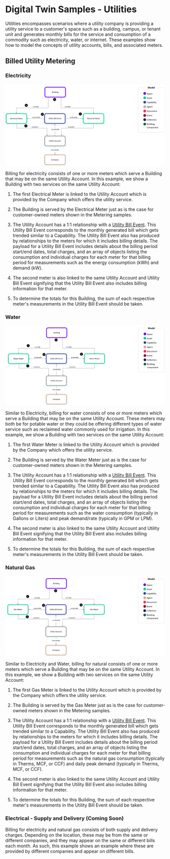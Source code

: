 # Digital Twin Samples - Utilities

Utilities encompasses scenarios where a utility company is providing a utility service to a customer's space such as a building, campus, or tenant unit and generates monthly bills for the service and consumption of a commodity such as electricity, water, or internet. These examples show how to model the concepts of utility accounts, bills, and associated meters.

## Billed Utility Metering

### Electricity
![BilledElectricity-Example1](Images/BilledElectricity-Example1.png)

Billing for electricity consists of one or more meters which serve a Building that may be on the same Utility Account. In this example, we show a Building with two services on the same Utility Account:

1. The first Electrical Meter is linked to the Utility Account which is provided by the Company which offers the utility service.

2. The Building is served by the Electrical Meter just as is the case for customer-owned meters shown in the Metering samples.

3. The Utility Account has a 1:1 relationship with a [Utility Bill Event](<../Ontology/Willow/Event/Utility Bill/UtilityBillEvent.json>). This Utility Bill Event corresponds to the monthly generated bill which gets trended similar to a Capability. The Utility Bill Event also has produced by relationships to the meters for which it includes billing details. The payload for a Utility Bill Event includes details about the billing period start/end dates, total charges, and an array of objects listing the consumption and individual charges for each meter for that billing period for measurements such as the energy consumption (kWh) and demand (kW).

4. The second meter is also linked to the same Utility Account and Utility Bill Event signifying that the Utility Bill Event also includes billing information for that meter.

5. To determine the totals for this Building, the sum of each respective meter's measurements in the Utility Bill Event should be taken.

### Water
![BilledWater-Example1](Images/BilledWater-Example1.png)

Similar to Electricity, billing for water consists of one or more meters which serve a Building that may be on the same Utility Account. These meters may both be for potable water or they could be offering different types of water service such as reclaimed water commonly used for irrigation. In this example, we show a Building with two services on the same Utility Account:

1. The first Water Meter is linked to the Utility Account which is provided by the Company which offers the utility service.

2. The Building is served by the Water Meter just as is the case for customer-owned meters shown in the Metering samples.

3. The Utility Account has a 1:1 relationship with a [Utility Bill Event](<../Ontology/Willow/Event/Utility Bill/UtilityBillEvent.json>). This Utility Bill Event corresponds to the monthly generated bill which gets trended similar to a Capability. The Utility Bill Event also has produced by relationships to the meters for which it includes billing details. The payload for a Utility Bill Event includes details about the billing period start/end dates, total charges, and an array of objects listing the consumption and individual charges for each meter for that billing period for measurements such as the water consumption (typically in Gallons or Liters) and peak demand/rate (typically in GPM or LPM).

4. The second meter is also linked to the same Utility Account and Utility Bill Event signifying that the Utility Bill Event also includes billing information for that meter.

5. To determine the totals for this Building, the sum of each respective meter's measurements in the Utility Bill Event should be taken.

### Natural Gas
![BilledNaturalGas-Example1](Images/BilledNaturalGas-Example1.png)

Similar to Electricity and Water, billing for natural consists of one or more meters which serve a Building that may be on the same Utility Account. In this example, we show a Building with two services on the same Utility Account:

1. The first Gas Meter is linked to the Utility Account which is provided by the Company which offers the utility service.

2. The Building is served by the Gas Meter just as is the case for customer-owned meters shown in the Metering samples.

3. The Utility Account has a 1:1 relationship with a [Utility Bill Event](<../Ontology/Willow/Event/Utility Bill/UtilityBillEvent.json>). This Utility Bill Event corresponds to the monthly generated bill which gets trended similar to a Capability. The Utility Bill Event also has produced by relationships to the meters for which it includes billing details. The payload for a Utility Bill Event includes details about the billing period start/end dates, total charges, and an array of objects listing the consumption and individual charges for each meter for that billing period for measurements such as the natural gas consumption (typically in Therms, MCF, or CCF) and daily peak demand (typically in Therms, MCF, or CCF).

4. The second meter is also linked to the same Utility Account and Utility Bill Event signifying that the Utility Bill Event also includes billing information for that meter.

5. To determine the totals for this Building, the sum of each respective meter's measurements in the Utility Bill Event should be taken.

### Electrical - Supply and Delivery (Coming Soon)

Billing for electricity and natural gas consists of both supply and delivery charges. Depending on the location, these may be from the same or different companies, and they may appear on the same or different bills each month. As such, this example shows an example where these are provided by different companies and appear on different bills.
